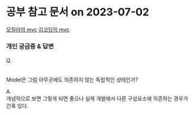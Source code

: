 # 공부 참고 문서 on 2023-07-02
[모질라의 mvc](https://developer.mozilla.org/ko/docs/Glossary/MVC)
[김코딩의 mvc](https://blog.naver.com/jukrang/221597914483)

### 개인 궁금증 & 답변
###### Q.  
Model은 그럼 아무곳에도 의존하지 않는 독립적인 상태인가?
   
A.    
개념적으로 보면 그렇게 되면 좋으나 실제 개발에서 다른 구성요소에 의존하는 경우가 간혹 있다.   
   



